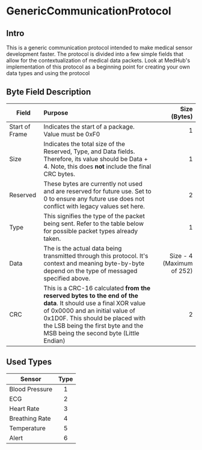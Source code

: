 # GenericCommunicationProtocol
## Intro
This is a generic communication protocol intended to make medical sensor development faster. The protocol is divided into a few simple fields that allow for the contextualization of medical data packets. Look at MedHub's implementation of this protocol as a beginning point for creating your own data types and using the protocol

## Byte Field Description
| Field        | Purpose           | Size (Bytes)  |
| ------------- |:-------------| ----:|
| Start of Frame     | Indicates the start of a package. Value must be 0xF0  | 1 |
| Size      | Indicates the total size of the Reserved, Type, and Data fields. Therefore, its value should be Data + 4. Note, this does **not** include the final CRC bytes.      |   1 |
| Reserved      | These bytes are currently not used and are reserved for future use. Set to 0 to ensure any future use does not conflict with legacy values set here.      |   2 |
| Type      | This signifies the type of the packet being sent. Refer to the table below for possible packet types already taken.      |   1 |
| Data | The is the actual data being transmitted through this protocol. It's context and meaning byte-by-byte depend on the type of messaged specified above.      |    Size - 4 (Maximum of 252) |
| CRC      | This is a CRC-16 calculated **from the reserved bytes to the end of the data**. It should use a final XOR value of 0x0000 and an initial value of 0x1D0F. This should be placed with the LSB being the first byte and the MSB being the second byte (Little Endian)     |   2 |

## Used Types

| Sensor        | Type           
| ------------- |:-------------:|
| Blood Pressure      | 1 |
| ECG      | 2      |
| Heart Rate | 3      |
| Breathing Rate | 4      |
| Temperature | 5      |
| Alert | 6      |
